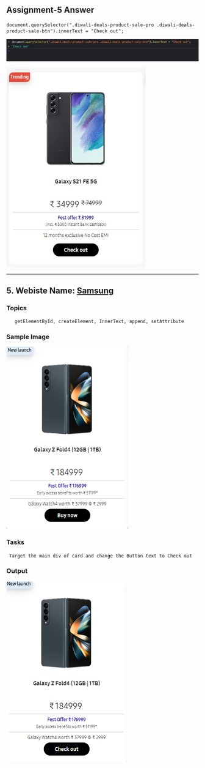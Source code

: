 ## Assignment-5 Answer

```
document.querySelector(".diwali-deals-product-sale-pro .diwali-deals-product-sale-btn").innerText = "Check out";

```

![Code](./ss1.jpg)

![Screenshot](./ss2.jpg)

---

## 5. Webiste Name: [Samsung](https://www.samsung.com/in/offer/online/samsung-fest/)

### Topics

       getElementById, createElement, InnerText, append, setAttribute

### Sample Image

![Sample One](../Pic8.png)

### Tasks

     Target the main div of card and change the Button text to Check out

### Output

![Output](../Pic9.png)
